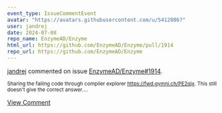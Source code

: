 ```yaml
---
event_type: IssueCommentEvent
avatar: "https://avatars.githubusercontent.com/u/5412886?"
user: jandrej
date: 2024-07-08
repo_name: EnzymeAD/Enzyme
html_url: https://github.com/EnzymeAD/Enzyme/pull/1914
repo_url: https://github.com/EnzymeAD/Enzyme
---
```


<a href='https://github.com/jandrej' target='_blank'>jandrej</a> commented on issue <a href='https://github.com/EnzymeAD/Enzyme/pull/1914' target='_blank'>EnzymeAD/Enzyme#1914</a>.

<small>Sharing the failing code through compiler explorer https://fwd.gymni.ch/PE2qjx. This still doesn't give the correct answer....</small>

<a href='https://github.com/EnzymeAD/Enzyme/pull/1914' target='_blank'>View Comment</a>